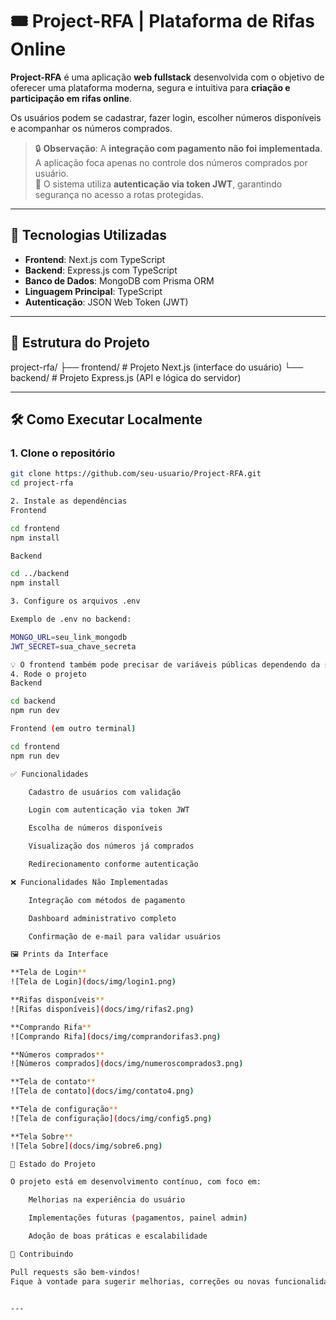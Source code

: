 # 🎟️ Project-RFA | Plataforma de Rifas Online

**Project-RFA** é uma aplicação **web fullstack** desenvolvida com o objetivo de oferecer uma plataforma moderna, segura e intuitiva para **criação e participação em rifas online**.

Os usuários podem se cadastrar, fazer login, escolher números disponíveis e acompanhar os números comprados.

> 🔒 **Observação**: A **integração com pagamento não foi implementada**. A aplicação foca apenas no controle dos números comprados por usuário.  
> 🔐 O sistema utiliza **autenticação via token JWT**, garantindo segurança no acesso a rotas protegidas.

---

## 🚀 Tecnologias Utilizadas

- **Frontend**: Next.js com TypeScript  
- **Backend**: Express.js com TypeScript  
- **Banco de Dados**: MongoDB com Prisma ORM  
- **Linguagem Principal**: TypeScript  
- **Autenticação**: JSON Web Token (JWT)

---

## 📁 Estrutura do Projeto

project-rfa/
├── frontend/ # Projeto Next.js (interface do usuário)
└── backend/ # Projeto Express.js (API e lógica do servidor)


---

## 🛠️ Como Executar Localmente

### 1. Clone o repositório

```bash
git clone https://github.com/seu-usuario/Project-RFA.git
cd project-rfa

2. Instale as dependências
Frontend

cd frontend
npm install

Backend

cd ../backend
npm install

3. Configure os arquivos .env

Exemplo de .env no backend:

MONGO_URL=seu_link_mongodb
JWT_SECRET=sua_chave_secreta

💡 O frontend também pode precisar de variáveis públicas dependendo da sua configuração.
4. Rode o projeto
Backend

cd backend
npm run dev

Frontend (em outro terminal)

cd frontend
npm run dev

✅ Funcionalidades

    Cadastro de usuários com validação

    Login com autenticação via token JWT

    Escolha de números disponíveis

    Visualização dos números já comprados

    Redirecionamento conforme autenticação

❌ Funcionalidades Não Implementadas

    Integração com métodos de pagamento

    Dashboard administrativo completo

    Confirmação de e-mail para validar usuários

🖼️ Prints da Interface

**Tela de Login**  
![Tela de Login](docs/img/login1.png)

**Rifas disponíveis**  
![Rifas disponíveis](docs/img/rifas2.png)

**Comprando Rifa**  
![Comprando Rifa](docs/img/comprandorifas3.png)

**Números comprados**  
![Números comprados](docs/img/numeroscomprados3.png)

**Tela de contato**  
![Tela de contato](docs/img/contato4.png)

**Tela de configuração**  
![Tela de configuração](docs/img/config5.png)

**Tela Sobre**  
![Tela Sobre](docs/img/sobre6.png)

📌 Estado do Projeto

O projeto está em desenvolvimento contínuo, com foco em:

    Melhorias na experiência do usuário

    Implementações futuras (pagamentos, painel admin)

    Adoção de boas práticas e escalabilidade

🤝 Contribuindo

Pull requests são bem-vindos!
Fique à vontade para sugerir melhorias, correções ou novas funcionalidades.


---